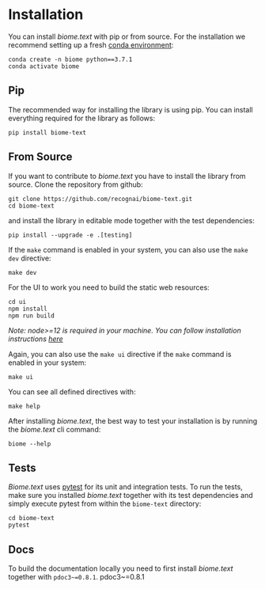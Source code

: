 # Installation
You can install *biome.text* with pip or from source.
For the installation we recommend setting up a fresh [conda environment](https://docs.conda.io/projects/conda/en/latest/user-guide/concepts/environments.html):

```shell
conda create -n biome python==3.7.1
conda activate biome
```

## Pip
The recommended way for installing the library is using pip. You can install everything required for the library as follows:

```shell script
pip install biome-text
```

## From Source
If you want to contribute to *biome.text* you have to install the library from source.
Clone the repository from github:

````shell script
git clone https://github.com/recognai/biome-text.git
cd biome-text
````

and install the library in editable mode together with the test dependencies:

```shell script
pip install --upgrade -e .[testing]
```

If the `make` command is enabled in your system, you can also use the `make dev` directive:

````shell script
make dev
````

For the UI to work you need to build the static web resources:
````shell script
cd ui
npm install
npm run build
````

*Note: node>=12 is required in your machine.
You can follow installation instructions [here](https://nodejs.org/en/download/)*

Again, you can also use the `make ui` directive if the `make` command is enabled in your system:

````shell script
make ui
````

You can see all defined directives with:
````shell script
make help
````

After installing *biome.text*, the best way to test your installation is by running the *biome.text* cli command:

```shell script
biome --help
```

## Tests
*Biome.text* uses [pytest](https://docs.pytest.org/en/latest/) for its unit and integration tests.
To run the tests, make sure you installed *biome.text* together with its test dependencies and simply execute pytest from within the `biome-text` directory:

````shell script
cd biome-text
pytest
````

## Docs

To build the documentation locally you need to first install *biome.text* together with `pdoc3~=0.8.1`.
pdoc3~=0.8.1
